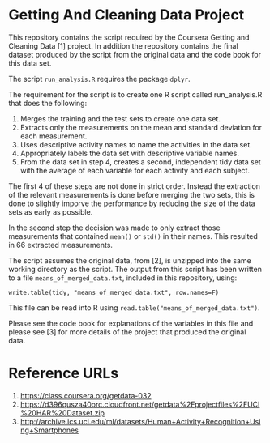 # Getting And Cleaning Data Project

This repository contains the script required by the Coursera Getting and Cleaning Data [1] project.
In addition the repository contains the final dataset produced by the script from the original
data and the code book for this data set.

The script `run_analysis.R` requires the package `dplyr`.

The requirement for the script is to create one R script called run_analysis.R that does the following:

1. Merges the training and the test sets to create one data set.
1. Extracts only the measurements on the mean and standard deviation for each measurement.
1. Uses descriptive activity names to name the activities in the data set.
1. Appropriately labels the data set with descriptive variable names. 
1. From the data set in step 4, creates a second, independent tidy data set with the average of each variable for each activity and each subject.

The first 4 of these steps are not done in strict order. Instead the extraction of the relevant measurements
is done before merging the two sets, this is done to slightly imporve the performance by reducing the size
of the data sets as early as possible.

In the second step the decision was made to only extract those measurements that contained `mean()` or `std()`
in their names. This resulted in 66 extracted measurements.

The script assumes the original data, from [2], is unzipped into the same working directory as the script.
The output from this script has been written to a file `means_of_merged_data.txt`, included in this
repository, using:
```
write.table(tidy, "means_of_merged_data.txt", row.names=F)
```
This file can be read into R using `read.table("means_of_merged_data.txt")`.

Please see the code book for explanations of the variables in this file and please see [3]
for more details of the project that produced the original data.

# Reference URLs

1. https://class.coursera.org/getdata-032
1. https://d396qusza40orc.cloudfront.net/getdata%2Fprojectfiles%2FUCI%20HAR%20Dataset.zip
1. http://archive.ics.uci.edu/ml/datasets/Human+Activity+Recognition+Using+Smartphones
